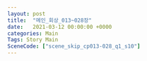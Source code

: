 ```yaml
---
layout: post
title:  "메인_회상_013~028장"
date:   2021-03-12 00:00:00 +0000
categories: Main
Tags: Story Main
SceneCode: ["scene_skip_cp013-028_q1_s10"]
---
```

